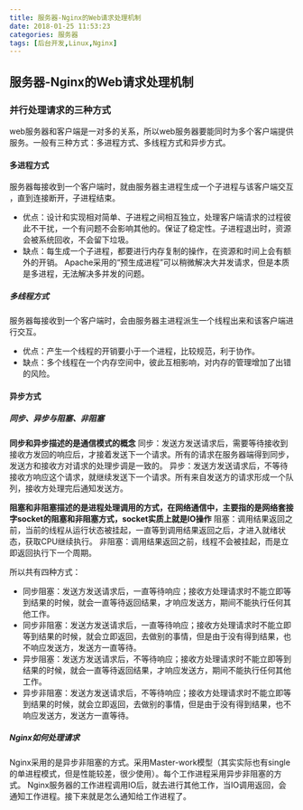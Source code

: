 ```yaml
---
title: 服务器-Nginx的Web请求处理机制
date: 2018-01-25 11:53:23
categories: 服务器
tags: [后台开发,Linux,Nginx]
---
```

## 服务器-Nginx的Web请求处理机制
### 并行处理请求的三种方式
web服务器和客户端是一对多的关系，所以web服务器要能同时为多个客户端提供服务。一般有三种方式：多进程方式、多线程方式和异步方式。
#### 多进程方式
服务器每接收到一个客户端时，就由服务器主进程生成一个子进程与该客户端交互 ，直到连接断开，子进程结束。
* 优点：设计和实现相对简单、子进程之间相互独立，处理客户端请求的过程彼此不干扰，一个有问题不会影响其他的。保证了稳定性。子进程退出时，资源会被系统回收，不会留下垃圾。
* 缺点：每生成一个子进程，都要进行内存复制的操作，在资源和时间上会有额外的开销。
Apache采用的“预生成进程”可以稍微解决大并发请求，但是本质是多进程，无法解决多并发的问题。
##### 多线程方式
服务器每接收到一个客户端时，会由服务器主进程派生一个线程出来和该客户端进行交互。
* 优点：产生一个线程的开销要小于一个进程，比较规范，利于协作。
* 缺点：多个线程在一个内存空间中，彼此互相影响，对内存的管理增加了出错的风险。
#### 异步方式
##### 同步、异步与阻塞、非阻塞
**同步和异步描述的是通信模式的概念**
同步：发送方发送请求后，需要等待接收到接收方发回的响应后，才接着发送下一个请求。所有的请求在服务器端得到同步，发送方和接收方对请求的处理步调是一致的。
异步：发送方发送请求后，不等待接收方响应这个请求，就继续发送下一个请求。所有来自发送方的请求形成一个队列，接收方处理完后通知发送方。


**阻塞和非阻塞描述的是进程处理调用的方式，在网络通信中，主要指的是网络套接字socket的阻塞和非阻塞方式，socket实质上就是IO操作**
阻塞：调用结果返回之前，当前的线程从运行状态被挂起，一直等到调用结果返回之后，才进入就绪状态，获取CPU继续执行。
非阻塞：调用结果返回之前，线程不会被挂起，而是立即返回执行下一个周期。

所以共有四种方式：
* 同步阻塞：发送方发送请求后，一直等待响应；接收方处理请求时不能立即等到结果的时候，就会一直等待返回结果，才响应发送方，期间不能执行任何其他工作。
* 同步非阻塞：发送方发送请求后，一直等待响应；接收方处理请求时不能立即等到结果的时候，就会立即返回，去做别的事情，但是由于没有得到结果，也不响应发送方，发送方一直等待。
* 异步阻塞：发送方发送请求后，不等待响应；接收方处理请求时不能立即等到结果的时候，就会一直等待返回结果，才响应发送方，期间不能执行任何其他工作。
* 异步非阻塞：发送方发送请求后，不等待响应；接收方处理请求时不能立即等到结果的时候，就会立即返回，去做别的事情，但是由于没有得到结果，也不响应发送方，发送方一直等待。

##### Nginx如何处理请求
Nginx采用的是异步非阻塞的方式。采用Master-work模型（其实实际也有single的单进程模式，但是性能较差，很少使用）。每个工作进程采用异步非阻塞的方式。
Nginx服务器的工作进程调用IO后，就去进行其他工作，当IO调用返回，会通知工作进程。接下来就是怎么通知给工作进程了。
